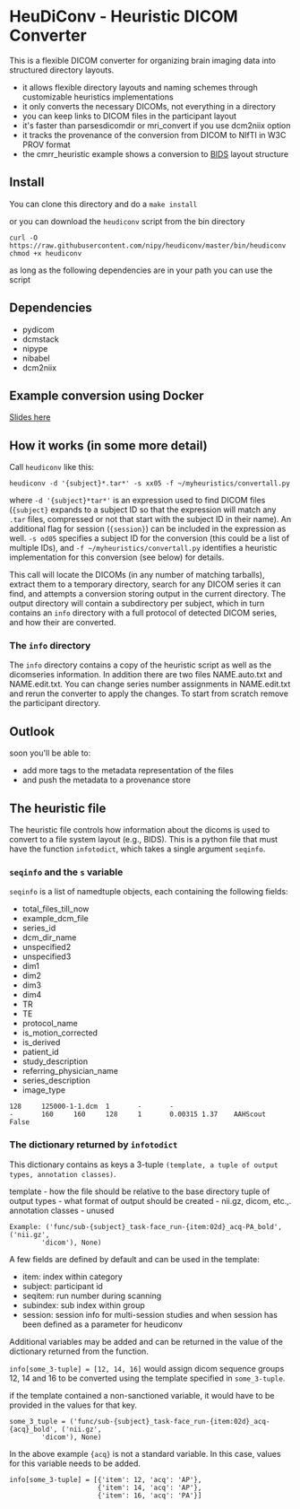 # HeuDiConv - Heuristic DICOM Converter

This is a flexible DICOM converter for organizing brain imaging data into
structured directory layouts.

- it allows flexible directory layouts and naming schemes through
  customizable heuristics implementations
- it only converts the necessary DICOMs, not everything in a directory
- you can keep links to DICOM files in the participant layout
- it's faster than parsesdicomdir or mri_convert if you use dcm2niix option
- it tracks the provenance of the conversion from DICOM to NIfTI in W3C
  PROV format
- the cmrr_heuristic example shows a conversion to [BIDS](http://bids.neuroimaging.io)
  layout structure

## Install

You can clone this directory and do a `make install`

or you can download the `heudiconv` script from the bin directory

```
curl -O https://raw.githubusercontent.com/nipy/heudiconv/master/bin/heudiconv
chmod +x heudiconv
```
as long as the following dependencies are in your path you can use the script

## Dependencies

- pydicom
- dcmstack
- nipype
- nibabel
- dcm2niix

## Example conversion using Docker
[Slides here](http://nipy.org/workshops/2017-03-boston/lectures/bids-heudiconv/#1)

## How it works (in some more detail)

Call `heudiconv` like this:

    heudiconv -d '{subject}*.tar*' -s xx05 -f ~/myheuristics/convertall.py

where `-d '{subject}*tar*'` is an expression used to find DICOM files
(`{subject}` expands to a subject ID so that the expression will match any
`.tar` files, compressed or not that start with the subject ID in their name).
An additional flag for session (`{session}`) can be included in the expression
as well. `-s od05` specifies a subject ID for the conversion (this could be a
list of multiple IDs), and `-f ~/myheuristics/convertall.py` identifies a
heuristic implementation for this conversion (see below) for details.

This call will locate the DICOMs (in any number of matching tarballs), extract
them to a temporary directory, search for any DICOM series it can find, and
attempts a conversion storing output in the current directory. The output
directory will contain a subdirectory per subject, which in turn contains an
`info` directory with a full protocol of detected DICOM series, and how their
are converted.

### The `info` directory

The `info` directory contains a copy of the heuristic script as well as the
dicomseries information. In addition there are two files NAME.auto.txt and
NAME.edit.txt. You can change series number assignments in NAME.edit.txt and
rerun the converter to apply the changes. To start from scratch remove the
participant directory.  

## Outlook

soon you'll be able to:
- add more tags to the metadata representation of the files
- and push the metadata to a provenance store

## The heuristic file

The heuristic file controls how information about the dicoms is used to convert
to a file system layout (e.g., BIDS). This is a python file that must have the
function `infotodict`, which takes a single argument `seqinfo`.  

### `seqinfo` and the `s` variable

`seqinfo` is a list of namedtuple objects, each containing the following fields:

* total_files_till_now
* example_dcm_file
* series_id
* dcm_dir_name
* unspecified2
* unspecified3
* dim1
* dim2
* dim3
* dim4
* TR
* TE
* protocol_name
* is_motion_corrected
* is_derived
* patient_id
* study_description
* referring_physician_name
* series_description
* image_type

```
128     125000-1-1.dcm  1       -       -       
-       160     160     128     1       0.00315 1.37    AAHScout        False
```

### The dictionary returned by `infotodict`

This dictionary contains as keys a 3-tuple `(template, a tuple of output types,
 annotation classes)`.

template - how the file should be relative to the base directory
tuple of output types - what format of output should be created - nii.gz, dicom,
 etc.,.
annotation classes - unused

```
Example: ('func/sub-{subject}_task-face_run-{item:02d}_acq-PA_bold', ('nii.gz',
        'dicom'), None)
```

A few fields are defined by default and can be used in the template:

- item: index within category
- subject: participant id
- seqitem: run number during scanning
- subindex: sub index within group
- session: session info for multi-session studies and when session has been
  defined as a parameter for heudiconv

Additional variables may be added and can be returned in the value of the
dictionary returned from the function.

`info[some_3-tuple] = [12, 14, 16]` would assign dicom sequence groups 12, 14
and 16 to be converted using the template specified in `some_3-tuple`.

if the template contained a non-sanctioned variable, it would have to be
provided in the values for that key.

```
some_3_tuple = ('func/sub-{subject}_task-face_run-{item:02d}_acq-{acq}_bold', ('nii.gz',
        'dicom'), None)
```

In the above example `{acq}` is not a standard variable. In this case, values
for this variable needs to be added.

```
info[some_3-tuple] = [{'item': 12, 'acq': 'AP'},
                      {'item': 14, 'acq': 'AP'},
                      {'item': 16, 'acq': 'PA'}]
```

